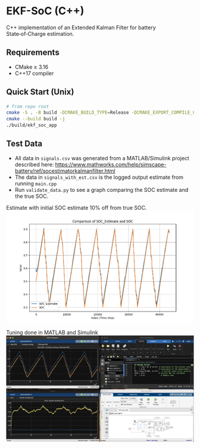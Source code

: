 # EKF-SoC (C++)

C++ implementation of an Extended Kalman Filter for battery State‑of‑Charge estimation.

## Requirements
- CMake ≥ 3.16
- C++17 compiler

## Quick Start (Unix)
```bash
# from repo root
cmake -S . -B build -DCMAKE_BUILD_TYPE=Release -DCMAKE_EXPORT_COMPILE_COMMANDS=ON
cmake --build build -j
./build/ekf_soc_app
```

## Test Data
- All data in `signals.csv` was generated from a MATLAB/Simulink project described here: https://www.mathworks.com/help/simscape-battery/ref/socestimatorkalmanfilter.html
- The data in `signals_with_est.csv` is the logged output estimate from running `main.cpp`
- Run `validate_data.py` to see a graph comparing the SOC estimate and the true SOC.

Estimate with initial SOC estimate 10% off from true SOC.
![](signal_compare.png)

Tuning done in MATLAB and Simulink
![](matlab_simulink_results.png)